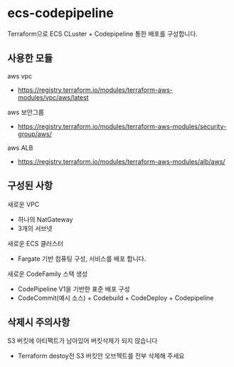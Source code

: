 # ecs-codepipeline
Terraform으로 ECS CLuster + Codepipeline 통한 배포를 구성합니다.

## 사용한 모듈
aws vpc
- https://registry.terraform.io/modules/terraform-aws-modules/vpc/aws/latest
  
aws 보안그룹
- https://registry.terraform.io/modules/terraform-aws-modules/security-group/aws/
  
aws ALB
- https://registry.terraform.io/modules/terraform-aws-modules/alb/aws/

## 구성된 사항
새로운 VPC
- 하나의 NatGateway
- 3개의 서브넷

새로운 ECS 클러스터
- Fargate 기반 컴퓨팅 구성, 서비스를 배포 합니다.

새로운 CodeFamily 스택 생성
- CodePipeline V1을 기반한 표준 배포 구성
- CodeCommit(예시 소스) + Codebuild + CodeDeploy + Codepipeline 

## 삭제시 주의사항
S3 버킷에 아티팩트가 남아있어 버킷삭제가 되지 않습니다
- Terraform destoy전 S3 버킷안 오브젝트를 전부 삭제해 주세요